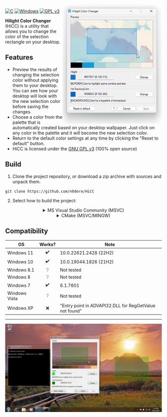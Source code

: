 <img width="320" align="right" src="RESOURCES/screenshot.png">

[![C](https://img.shields.io/badge/c-%2300599C.svg?style=for-the-badge&logo=c&logoColor=white)](https://github.com/n0dere/HiCC/search?l=c)
[![Windows](https://img.shields.io/badge/Windows-0078D6?style=for-the-badge&logo=windows&logoColor=white)](https://www.microsoft.com/en-us/windows)
[![GPL v3](https://img.shields.io/badge/License-GPLv3-blue.svg?style=for-the-badge)](COPYING)

**Hilight Color Changer** (HiCC) is a utility that allows you to change the color of the selection rectangle on your desktop.

## Features
- Preview the results of changing the selection color without applying them to your desktop. You can see how your desktop will look with the new selection color before saving the changes.
- Choose a color from the palette that is automatically created based on your desktop wallpaper. Just click on any color in the palette and it will become the new selection color.
- Return to the default color settings at any time by clicking the "Reset to default" button.
- HiCC is licensed under the [GNU GPL v3](COPYING) (100% open source)

## Build
1. Clone the project repository, or download a zip archive with sources and unpack them.
```
git clone https://github.com/n0dere/HiCC
```
2. Select how to build the project:
<details> 
<summary align="center">MS Visual Studio Community (MSVC)</summary>

---

3. Open HiCC.sln using Visual Studio
4. Build by clicking on the "Build" menu and selecting "Build Solution." 
5. Open "(x64/)Release/HilightColorChanger_(x32/x64).exe" in the project directory

---

</details>
<details> 
<summary align="center">CMake (MSVC/MINGW) </summary>

---

3. Open the console in the project folder.
4. Enter this into the console:
```
cmake . -Bbuild -DCMAKE_BUILD_TYPE=Release
cmake --build ./build
```
5. Open "HilightColorChanger_(x32/x64).exe" in the build directory

---

</details>

## Compatibility
| OS            | Works?             | Note                                                    |
|---------------|:------------------:|---------------------------------------------------------|
| Windows 11    | :heavy_check_mark: | 10.0.22621.2428 (22H2)                                  |
| Windows 10    | :heavy_check_mark: | 10.0.19044.1826 (21H2)                                  |
| Windows 8.1   | :grey_question:    | Not tested                                              |
| Windows 8     | :grey_question:    | Not tested                                              |
| Windows 7     | :heavy_check_mark: | 6.1.7601                                                |
| Windows Vista | :grey_question:    | Not tested                                              |
| Windows XP    | :x:                | "Entry point in ADVAPI32.DLL for RegGetValue not found" |

---

![Windows 7](RESOURCES/screenshot_win7.png)